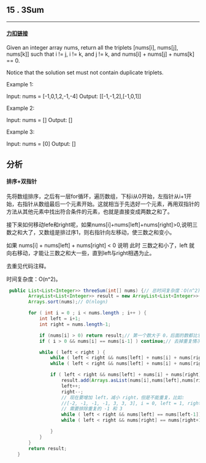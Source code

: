 ## 15 . 3Sum

------

#### [力扣链接](https://leetcode-cn.com/problems/3sum/)

Given an integer array nums, return all the triplets [nums[i], nums[j], nums[k]] such that i != j, i != k, and j != k, and nums[i] + nums[j] + nums[k] == 0.

Notice that the solution set must not contain duplicate triplets.

 

Example 1:

Input: nums = [-1,0,1,2,-1,-4]
Output: [[-1,-1,2],[-1,0,1]]

Example 2:

Input: nums = []
Output: []

Example 3:

Input: nums = [0]
Output: []

## 分析
#### 排序+双指针

先将数组排序，之后有一层for循环，遍历数组，下标i从0开始，左指针从i+1开始，右指针从数组最后一个元素开始。这就相当于先选好一个元素，再用双指针的方法从其他元素中找出符合条件的元素，也就是直接变成两数之和了。

接下来如何移动lefe和right呢，如果nums[i]+nums[left]+nums[right]>0,说明三数之和大了，又数组是排过序1，则右指针向左移动，使三数之和变小。

如果 nums[i] + nums[left] + nums[right] < 0 说明 此时 三数之和小了，left 就向右移动，才能让三数之和大一些，直到left与right相遇为止。

去重见代码注释。

时间复杂度：O(n^2)。

```java
 public List<List<Integer>> threeSum(int[] nums) {// 总时间复杂度：O(n^2)
        ArrayList<List<Integer>> result = new ArrayList<List<Integer>>();
        Arrays.sort(nums);// O(nlogn)

        for ( int i = 0 ; i < nums.length ; i++ ) {
            int left = i+1;
            int right = nums.length-1;

            if (nums[i] > 0) return result;// 第一个数大于 0，后面的数都比它大，肯定不成立了
            if ( i > 0 && nums[i] == nums[i-1] ) continue;// 去掉重复情况 例如[-1,-1,1,2] 

            while ( left < right ) {
                while ( left < right && nums[left] + nums[i] + nums[right] < 0 ) left++;
                while ( left < right && nums[left] + nums[i] + nums[right] > 0 ) right--;

                if ( left < right && nums[left] + nums[i] + nums[right] == 0 ) {
                    result.add(Arrays.asList(nums[i],nums[left],nums[right]));
                    left++;
                    right--;
                    // 现在要增加 left，减小 right，但是不能重复，比如: 
                    //[-2, -1, -1, -1, 3, 3, 3], i = 0, left = 1, right = 6, [-2, -1, 3] 的答案加入后，
                    // 需要排除重复的 -1 和 3
                    while ( left < right && nums[left] == nums[left-1]) left++;
                    while ( left < right && nums[right] == nums[right+1]) right--;

                }
            }
        }
        return result;
    }
```
